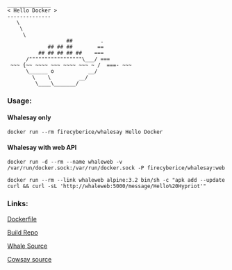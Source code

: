 ```
______________
< Hello Docker >
--------------
   \
    \
     \
                   ##         .
             ## ## ##        ==
          ## ## ## ## ##    ===
      /"""""""""""""""""\___/ ===
 ~~~ {~~ ~~~~ ~~~ ~~~~ ~~~ ~ /  ===- ~~~
      \______ o           __/
        \    \         __/
         \____\_______/

```
### Usage:

#### Whalesay only

`docker run --rm firecyberice/whalesay Hello Docker`

#### Whalesay with web API

`docker run -d --rm --name whaleweb -v /var/run/docker.sock:/var/run/docker.sock -P firecyberice/whalesay:web`

`docker run --rm --link whaleweb alpine:3.2 bin/sh -c "apk add --update curl && curl -sL 'http://whaleweb:5000/message/Hello%20Hypriot'"`

### Links:

[Dockerfile](https://github.com/firecyberice/whalesay/blob/master/Dockerfile)

[Build Repo](https://github.com/firecyberice/whalesay)


[Whale Source](https://github.com/moxiegirl/whalesay)

[Cowsay source](https://github.com/jasonm23/cowsay)
